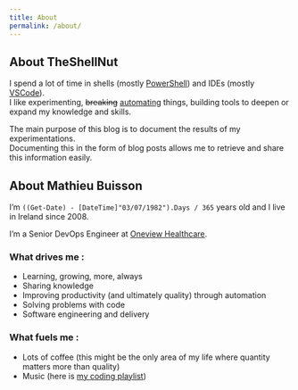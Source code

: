 ```yaml
---
title: About
permalink: /about/
---
```


## About TheShellNut  
 
I spend a lot of time in shells (mostly [PowerShell](https://github.com/PowerShell/PowerShell)) and IDEs (mostly [VSCode](https://code.visualstudio.com/)).  
I like experimenting, <del>breaking</del> <ins>automating</ins> things, building tools to deepen or expand my knowledge and skills.  

The main purpose of this blog is to document the results of my experimentations.  
Documenting this in the form of blog posts allows me to retrieve and share this information easily.  

## About Mathieu Buisson   

I’m `((Get-Date) - [DateTime]"03/07/1982").Days / 365` years old and I live in Ireland since 2008.  

I’m a Senior DevOps Engineer at [Oneview Healthcare](http://www.oneviewhealthcare.com/).  

### What drives me :  
  - Learning, growing, more, always  
  - Sharing knowledge  
  - Improving productivity (and ultimately quality) through automation  
  - Solving problems with code  
  - Software engineering and delivery  

### What fuels me :  
  - Lots of coffee (this might be the only area of my life where quantity matters more than quality)  
  - Music (here is [my coding playlist](https://open.spotify.com/user/mathieubuisson/playlist/4YxhSI2Cpwej2CEU3YxoD5))  
